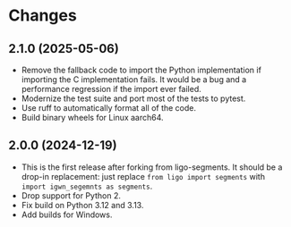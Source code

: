 # Changes

## 2.1.0 (2025-05-06)

- Remove the fallback code to import the Python implementation if importing the
  C implementation fails. It would be a bug and a performance regression if the
  import ever failed.
- Modernize the test suite and port most of the tests to pytest.
- Use ruff to automatically format all of the code.
- Build binary wheels for Linux aarch64.

## 2.0.0 (2024-12-19)

- This is the first release after forking from ligo-segments. It should be a
  drop-in replacement: just replace `from ligo import segments` with
  `import igwn_segemnts as segments`.
- Drop support for Python 2.
- Fix build on Python 3.12 and 3.13.
- Add builds for Windows.
